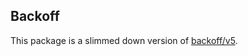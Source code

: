 ## Backoff

This package is a slimmed down version of [backoff/v5](https://github.com/cenkalti/backoff/tree/v5).